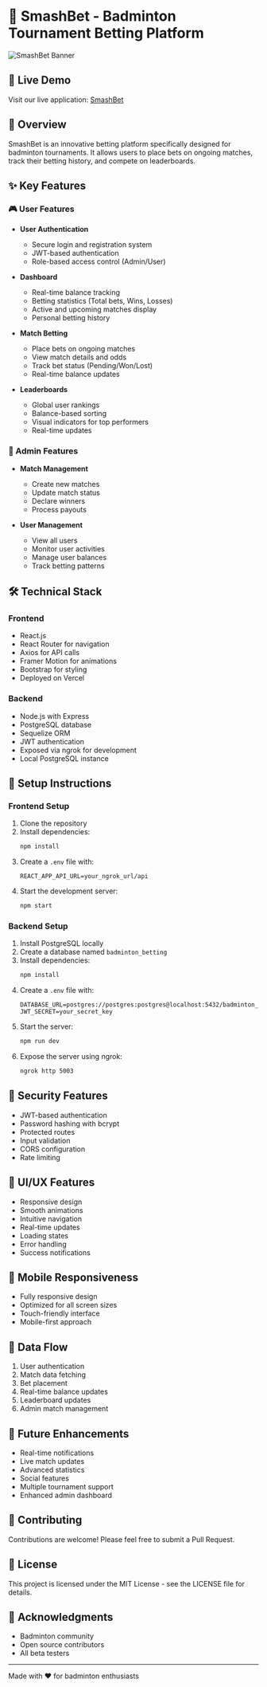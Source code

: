 # 🏸 SmashBet - Badminton Tournament Betting Platform

![SmashBet Banner](https://smashbet-ten.vercel.app/static/media/banner.7c3b8a9f.png)

## 🌟 Live Demo
Visit our live application: [SmashBet](https://smashbet-ten.vercel.app/login)

## 📝 Overview
SmashBet is an innovative betting platform specifically designed for badminton tournaments. It allows users to place bets on ongoing matches, track their betting history, and compete on leaderboards.

## ✨ Key Features

### 🎮 User Features
- **User Authentication**
  - Secure login and registration system
  - JWT-based authentication
  - Role-based access control (Admin/User)

- **Dashboard**
  - Real-time balance tracking
  - Betting statistics (Total bets, Wins, Losses)
  - Active and upcoming matches display
  - Personal betting history

- **Match Betting**
  - Place bets on ongoing matches
  - View match details and odds
  - Track bet status (Pending/Won/Lost)
  - Real-time balance updates

- **Leaderboards**
  - Global user rankings
  - Balance-based sorting
  - Visual indicators for top performers
  - Real-time updates

### 👑 Admin Features
- **Match Management**
  - Create new matches
  - Update match status
  - Declare winners
  - Process payouts

- **User Management**
  - View all users
  - Monitor user activities
  - Manage user balances
  - Track betting patterns

## 🛠️ Technical Stack

### Frontend
- React.js
- React Router for navigation
- Axios for API calls
- Framer Motion for animations
- Bootstrap for styling
- Deployed on Vercel

### Backend
- Node.js with Express
- PostgreSQL database
- Sequelize ORM
- JWT authentication
- Exposed via ngrok for development
- Local PostgreSQL instance

## 🔧 Setup Instructions

### Frontend Setup
1. Clone the repository
2. Install dependencies:
   ```bash
   npm install
   ```
3. Create a `.env` file with:
   ```
   REACT_APP_API_URL=your_ngrok_url/api
   ```
4. Start the development server:
   ```bash
   npm start
   ```

### Backend Setup
1. Install PostgreSQL locally
2. Create a database named `badminton_betting`
3. Install dependencies:
   ```bash
   npm install
   ```
4. Create a `.env` file with:
   ```
   DATABASE_URL=postgres://postgres:postgres@localhost:5432/badminton_betting
   JWT_SECRET=your_secret_key
   ```
5. Start the server:
   ```bash
   npm run dev
   ```
6. Expose the server using ngrok:
   ```bash
   ngrok http 5003
   ```

## 🔐 Security Features
- JWT-based authentication
- Password hashing with bcrypt
- Protected routes
- Input validation
- CORS configuration
- Rate limiting

## 🎨 UI/UX Features
- Responsive design
- Smooth animations
- Intuitive navigation
- Real-time updates
- Loading states
- Error handling
- Success notifications

## 📱 Mobile Responsiveness
- Fully responsive design
- Optimized for all screen sizes
- Touch-friendly interface
- Mobile-first approach

## 🔄 Data Flow
1. User authentication
2. Match data fetching
3. Bet placement
4. Real-time balance updates
5. Leaderboard updates
6. Admin match management

## 🚀 Future Enhancements
- Real-time notifications
- Live match updates
- Advanced statistics
- Social features
- Multiple tournament support
- Enhanced admin dashboard

## 🤝 Contributing
Contributions are welcome! Please feel free to submit a Pull Request.

## 📄 License
This project is licensed under the MIT License - see the LICENSE file for details.


## 🙏 Acknowledgments
- Badminton community
- Open source contributors
- All beta testers

---
Made with ❤️ for badminton enthusiasts
